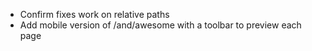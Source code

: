 - Confirm fixes work on relative paths
- Add mobile version of /and/awesome with a toolbar to preview each page
